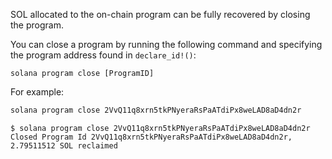 SOL allocated to the on-chain program can be fully recovered by closing the program.


You can close a program by running the following command and specifying the program address found in `declare_id!()`:

```
solana program close [ProgramID]
```

For example:

```bash
solana program close 2VvQ11q8xrn5tkPNyeraRsPaATdiPx8weLAD8aD4dn2r
```

```
$ solana program close 2VvQ11q8xrn5tkPNyeraRsPaATdiPx8weLAD8aD4dn2r
Closed Program Id 2VvQ11q8xrn5tkPNyeraRsPaATdiPx8weLAD8aD4dn2r, 2.79511512 SOL reclaimed
```